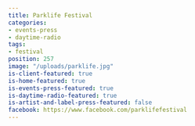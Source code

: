 ```yaml
---
title: Parklife Festival
categories:
- events-press
- daytime-radio
tags:
- festival
position: 257
image: "/uploads/parklife.jpg"
is-client-featured: true
is-home-featured: true
is-events-press-featured: true
is-daytime-radio-featured: true
is-artist-and-label-press-featured: false
facebook: https://www.facebook.com/parklifefestival
---
```


